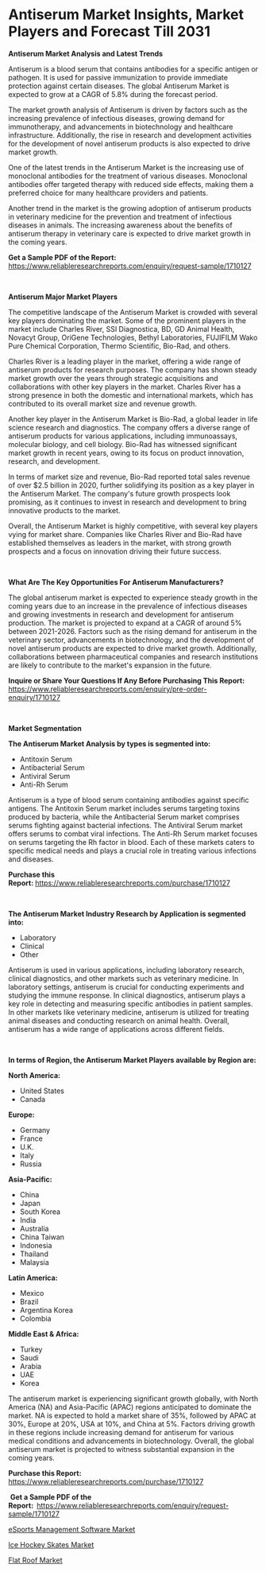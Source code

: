<p><h1>Antiserum Market Insights, Market Players and Forecast Till 2031</h1></p><p><strong>Antiserum Market Analysis and Latest Trends</strong></p>
<p><p>Antiserum is a blood serum that contains antibodies for a specific antigen or pathogen. It is used for passive immunization to provide immediate protection against certain diseases. The global Antiserum Market is expected to grow at a CAGR of 5.8% during the forecast period. </p><p>The market growth analysis of Antiserum is driven by factors such as the increasing prevalence of infectious diseases, growing demand for immunotherapy, and advancements in biotechnology and healthcare infrastructure. Additionally, the rise in research and development activities for the development of novel antiserum products is also expected to drive market growth.</p><p>One of the latest trends in the Antiserum Market is the increasing use of monoclonal antibodies for the treatment of various diseases. Monoclonal antibodies offer targeted therapy with reduced side effects, making them a preferred choice for many healthcare providers and patients.</p><p>Another trend in the market is the growing adoption of antiserum products in veterinary medicine for the prevention and treatment of infectious diseases in animals. The increasing awareness about the benefits of antiserum therapy in veterinary care is expected to drive market growth in the coming years.</p></p>
<p><strong>Get a Sample PDF of the Report:&nbsp;</strong> <a href="https://www.reliableresearchreports.com/enquiry/request-sample/1710127">https://www.reliableresearchreports.com/enquiry/request-sample/1710127</a></p>
<p>&nbsp;</p>
<p><strong>Antiserum Major Market Players</strong></p>
<p><p>The competitive landscape of the Antiserum Market is crowded with several key players dominating the market. Some of the prominent players in the market include Charles River, SSI Diagnostica, BD, GD Animal Health, Novacyt Group, OriGene Technologies, Bethyl Laboratories, FUJIFILM Wako Pure Chemical Corporation, Thermo Scientific, Bio-Rad, and others.</p><p>Charles River is a leading player in the market, offering a wide range of antiserum products for research purposes. The company has shown steady market growth over the years through strategic acquisitions and collaborations with other key players in the market. Charles River has a strong presence in both the domestic and international markets, which has contributed to its overall market size and revenue growth.</p><p>Another key player in the Antiserum Market is Bio-Rad, a global leader in life science research and diagnostics. The company offers a diverse range of antiserum products for various applications, including immunoassays, molecular biology, and cell biology. Bio-Rad has witnessed significant market growth in recent years, owing to its focus on product innovation, research, and development.</p><p>In terms of market size and revenue, Bio-Rad reported total sales revenue of over $2.5 billion in 2020, further solidifying its position as a key player in the Antiserum Market. The company's future growth prospects look promising, as it continues to invest in research and development to bring innovative products to the market.</p><p>Overall, the Antiserum Market is highly competitive, with several key players vying for market share. Companies like Charles River and Bio-Rad have established themselves as leaders in the market, with strong growth prospects and a focus on innovation driving their future success.</p></p>
<p>&nbsp;</p>
<p><strong>What Are The Key Opportunities For Antiserum Manufacturers?</strong></p>
<p><p>The global antiserum market is expected to experience steady growth in the coming years due to an increase in the prevalence of infectious diseases and growing investments in research and development for antiserum production. The market is projected to expand at a CAGR of around 5% between 2021-2026. Factors such as the rising demand for antiserum in the veterinary sector, advancements in biotechnology, and the development of novel antiserum products are expected to drive market growth. Additionally, collaborations between pharmaceutical companies and research institutions are likely to contribute to the market's expansion in the future.</p></p>
<p><strong>Inquire or Share Your Questions If Any Before Purchasing This Report:</strong> <a href="https://www.reliableresearchreports.com/enquiry/pre-order-enquiry/1710127">https://www.reliableresearchreports.com/enquiry/pre-order-enquiry/1710127</a></p>
<p>&nbsp;</p>
<p><strong>Market Segmentation</strong></p>
<p><strong>The Antiserum Market Analysis by types is segmented into:</strong></p>
<p><ul><li>Antitoxin Serum</li><li>Antibacterial Serum</li><li>Antiviral Serum</li><li>Anti-Rh Serum</li></ul></p>
<p><p>Antiserum is a type of blood serum containing antibodies against specific antigens. The Antitoxin Serum market includes serums targeting toxins produced by bacteria, while the Antibacterial Serum market comprises serums fighting against bacterial infections. The Antiviral Serum market offers serums to combat viral infections. The Anti-Rh Serum market focuses on serums targeting the Rh factor in blood. Each of these markets caters to specific medical needs and plays a crucial role in treating various infections and diseases.</p></p>
<p><strong>Purchase this Report:&nbsp;</strong><a href="https://www.reliableresearchreports.com/purchase/1710127">https://www.reliableresearchreports.com/purchase/1710127</a></p>
<p>&nbsp;</p>
<p><strong>The Antiserum Market Industry Research by Application is segmented into:</strong></p>
<p><ul><li>Laboratory</li><li>Clinical</li><li>Other</li></ul></p>
<p><p>Antiserum is used in various applications, including laboratory research, clinical diagnostics, and other markets such as veterinary medicine. In laboratory settings, antiserum is crucial for conducting experiments and studying the immune response. In clinical diagnostics, antiserum plays a key role in detecting and measuring specific antibodies in patient samples. In other markets like veterinary medicine, antiserum is utilized for treating animal diseases and conducting research on animal health. Overall, antiserum has a wide range of applications across different fields.</p></p>
<p>&nbsp;</p>
<p><strong>In terms of Region, the Antiserum Market Players available by Region are:</strong></p>
<p>
    <p> <strong> North America: </strong>
        <ul>
            <li>United States</li>
            <li>Canada</li>
        </ul>
        </p> 
    <p> <strong> Europe: </strong>
        <ul>
            <li>Germany</li>
            <li>France</li>
            <li>U.K.</li>
            <li>Italy</li>
            <li>Russia</li>
        </ul>
        </p> 
    <p> <strong> Asia-Pacific: </strong>
        <ul>
            <li>China</li>
            <li>Japan</li>
            <li>South Korea</li>
            <li>India</li>
            <li>Australia</li>
            <li>China Taiwan</li>
            <li>Indonesia</li>
            <li>Thailand</li>
            <li>Malaysia</li>
        </ul>
        </p> 
    <p> <strong> Latin America: </strong>
        <ul>
            <li>Mexico</li>
            <li>Brazil</li>
            <li>Argentina Korea</li>
            <li>Colombia</li>
        </ul>
        </p> 
    <p> <strong> Middle East & Africa: </strong>
        <ul>
            <li>Turkey</li>
            <li>Saudi</li>
            <li>Arabia</li>
            <li>UAE</li>
            <li>Korea</li>
        </ul>
    </p>
    </p>
<p><p>The antiserum market is experiencing significant growth globally, with North America (NA) and Asia-Pacific (APAC) regions anticipated to dominate the market. NA is expected to hold a market share of 35%, followed by APAC at 30%, Europe at 20%, USA at 10%, and China at 5%. Factors driving growth in these regions include increasing demand for antiserum for various medical conditions and advancements in biotechnology. Overall, the global antiserum market is projected to witness substantial expansion in the coming years.</p></p>
<p><strong>Purchase this Report: </strong><a href="https://www.reliableresearchreports.com/purchase/1710127">https://www.reliableresearchreports.com/purchase/1710127</a></p>
<p>&nbsp;<strong>Get a Sample PDF of the Report:&nbsp;&nbsp;</strong><a href="https://www.reliableresearchreports.com/enquiry/request-sample/1710127">https://www.reliableresearchreports.com/enquiry/request-sample/1710127</a></p>
<p><strong></strong></p>
<p><p><a href="https://view.publitas.com/reportprime-1/esports-management-software-market-analysis-and-market-size-global-industry-overview-market-segmentation-and-forecast-2023-to-2030/">eSports Management Software Market</a></p><p><a href="https://view.publitas.com/reportprime-1/ice-hockey-skates-market-share-market-new-trends-analysis-report-by-type-by-application-by-end-use-by-region-and-segment-forecasts-2023-2030/">Ice Hockey Skates Market</a></p><p><a href="https://view.publitas.com/reportprime-1/flat-roof-market-challenges-opportunities-and-growth-drivers-and-major-market-players-forecasted-for-period-from-2023-2030/">Flat Roof Market</a></p></p>